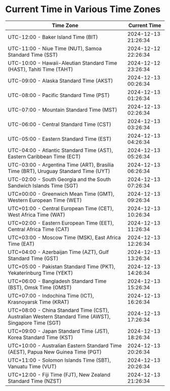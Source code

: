 # Current Time in Various Time Zones

| Time Zone | Current Time |
|-----------|--------------|
| UTC-12:00 - Baker Island Time (BIT) | 2024-12-13 21:26:34 |
| UTC-11:00 - Niue Time (NUT), Samoa Standard Time (SST) | 2024-12-12 22:26:34 |
| UTC-10:00 - Hawaii-Aleutian Standard Time (HAST), Tahiti Time (TAHT) | 2024-12-12 23:26:34 |
| UTC-09:00 - Alaska Standard Time (AKST) | 2024-12-13 00:26:34 |
| UTC-08:00 - Pacific Standard Time (PST) | 2024-12-13 01:26:34 |
| UTC-07:00 - Mountain Standard Time (MST) | 2024-12-13 02:26:34 |
| UTC-06:00 - Central Standard Time (CST) | 2024-12-13 03:26:34 |
| UTC-05:00 - Eastern Standard Time (EST) | 2024-12-13 04:26:34 |
| UTC-04:00 - Atlantic Standard Time (AST), Eastern Caribbean Time (ECT) | 2024-12-13 05:26:34 |
| UTC-03:00 - Argentina Time (ART), Brasília Time (BRT), Uruguay Standard Time (UYT) | 2024-12-13 06:26:34 |
| UTC-02:00 - South Georgia and the South Sandwich Islands Time (SGT) | 2024-12-13 07:26:34 |
| UTC±00:00 - Greenwich Mean Time (GMT), Western European Time (WET) | 2024-12-13 09:26:34 |
| UTC+01:00 - Central European Time (CET), West Africa Time (WAT) | 2024-12-13 10:26:34 |
| UTC+02:00 - Eastern European Time (EET), Central Africa Time (CAT) | 2024-12-13 11:26:34 |
| UTC+03:00 - Moscow Time (MSK), East Africa Time (EAT) | 2024-12-13 12:26:34 |
| UTC+04:00 - Azerbaijan Time (AZT), Gulf Standard Time (GST) | 2024-12-13 13:26:34 |
| UTC+05:00 - Pakistan Standard Time (PKT), Yekaterinburg Time (YEKT) | 2024-12-13 14:26:34 |
| UTC+06:00 - Bangladesh Standard Time (BST), Omsk Time (OMST) | 2024-12-13 15:26:34 |
| UTC+07:00 - Indochina Time (ICT), Krasnoyarsk Time (KRAT) | 2024-12-13 16:26:34 |
| UTC+08:00 - China Standard Time (CST), Australian Western Standard Time (AWST), Singapore Time (SGT) | 2024-12-13 17:26:34 |
| UTC+09:00 - Japan Standard Time (JST), Korea Standard Time (KST) | 2024-12-13 18:26:34 |
| UTC+10:00 - Australian Eastern Standard Time (AEST), Papua New Guinea Time (PGT) | 2024-12-13 20:26:34 |
| UTC+11:00 - Solomon Islands Time (SBT), Vanuatu Time (VUT) | 2024-12-13 20:26:34 |
| UTC+12:00 - Fiji Time (FJT), New Zealand Standard Time (NZST) | 2024-12-13 21:26:34 |
